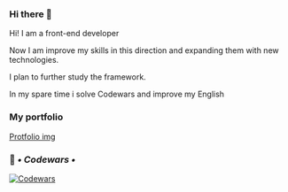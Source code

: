 ### Hi there 👋

Hi! I am a front-end developer

Now I am improve my skills in this direction and expanding them with new technologies.

I plan to further study the framework.

In my spare time i solve Codewars and improve my English

### My portfolio 

<a href="https://nazaruk-d.github.io/Portfolio/">Protfolio img</a>

### 🔧 ***• Codewars •***
[![Codewars](https://www.codewars.com/users/Nazaruk-D/badges/large)](https://www.codewars.com/users/Nazaruk-D)

<!--
**Nazaruk-D/Nazaruk-D** is a ✨ _special_ ✨ repository because its `README.md` (this file) appears on your GitHub profile.

Here are some ideas to get you started:

- 🔭 I’m currently working on ...
- 🌱 I’m currently learning ...
- 👯 I’m looking to collaborate on ...
- 🤔 I’m looking for help with ...
- 💬 Ask me about ...
- 📫 How to reach me: ...
- 😄 Pronouns: ...
- ⚡ Fun fact: ...
-->
